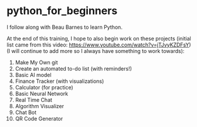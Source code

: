 # python_for_beginners
I follow along with Beau Barnes to learn Python.

At the end of this training, I hope to also begin work on these projects (initial list came from this video: https://www.youtube.com/watch?v=jTJvyKZDFsY) (I will continue to add more so I always have something to work towards):
1. Make My Own git
2. Create an automated to-do list (with reminders!)
3. Basic AI model
4. Finance Tracker (with visualizations)
5. Calculator (for practice)
6. Basic Neural Network
7. Real Time Chat
8. Algorithm Visualizer
9. Chat Bot
10. QR Code Generator